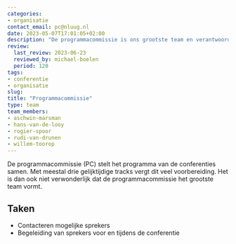 ```yaml
---
categories:
- organisatie
contact_email: pc@nluug.nl
date: 2023-05-07T17:01:05+02:00
description: "De programmacommissie is ons grootste team en verantwoordelijk voor het vinden van sprekers en beheren van relevante contacten."
review:
  last_review: 2023-06-23
  reviewed_by: michael-boelen
  period: 120
tags:
- conferentie
- organisatie
slug:
title: "Programmacommissie"
type: team
team_members:
- aschwin-marsman
- hans-van-de-looy
- rogier-spoor
- rudi-van-drunen
- willem-toorop
---
```


De programmacommissie (PC) stelt het programma van de conferenties samen. Met meestal drie gelijktijdige tracks vergt dit veel voorbereiding. Het is dan ook niet verwonderlijk dat de programmacommissie het grootste team vormt.

## Taken

* Contacteren mogelijke sprekers
* Begeleiding van sprekers voor en tijdens de conferentie

